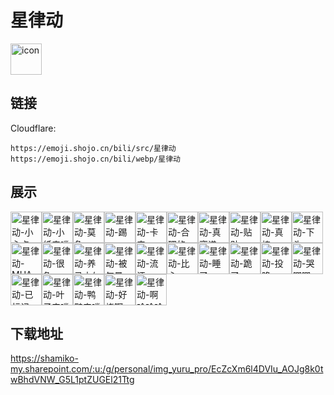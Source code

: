 # 星律动
<img src="https://emoji.shojo.cn/bili/src/星律动/icon.png" width="50" height="50" alt="icon">

## 链接
Cloudflare:
```
https://emoji.shojo.cn/bili/src/星律动
https://emoji.shojo.cn/bili/webp/星律动
```
## 展示
<img src="https://emoji.shojo.cn/bili/src/星律动/星律动-小心点.png" width="50" height="50" alt="星律动-小心点"><img src="https://emoji.shojo.cn/bili/src/星律动/星律动-小纸来喽.png" width="50" height="50" alt="星律动-小纸来喽"><img src="https://emoji.shojo.cn/bili/src/星律动/星律动-莫急.png" width="50" height="50" alt="星律动-莫急"><img src="https://emoji.shojo.cn/bili/src/星律动/星律动-踢.png" width="50" height="50" alt="星律动-踢"><img src="https://emoji.shojo.cn/bili/src/星律动/星律动-卡门.png" width="50" height="50" alt="星律动-卡门"><img src="https://emoji.shojo.cn/bili/src/星律动/星律动-合理的.png" width="50" height="50" alt="星律动-合理的"><img src="https://emoji.shojo.cn/bili/src/星律动/星律动-真离谱.png" width="50" height="50" alt="星律动-真离谱"><img src="https://emoji.shojo.cn/bili/src/星律动/星律动-贴贴.png" width="50" height="50" alt="星律动-贴贴"><img src="https://emoji.shojo.cn/bili/src/星律动/星律动-真棒.png" width="50" height="50" alt="星律动-真棒"><img src="https://emoji.shojo.cn/bili/src/星律动/星律动-下头.png" width="50" height="50" alt="星律动-下头"><img src="https://emoji.shojo.cn/bili/src/星律动/星律动-MUA.png" width="50" height="50" alt="星律动-MUA"><img src="https://emoji.shojo.cn/bili/src/星律动/星律动-很急.png" width="50" height="50" alt="星律动-很急"><img src="https://emoji.shojo.cn/bili/src/星律动/星律动-养马中勿扰.png" width="50" height="50" alt="星律动-养马中勿扰"><img src="https://emoji.shojo.cn/bili/src/星律动/星律动-被气晕.png" width="50" height="50" alt="星律动-被气晕"><img src="https://emoji.shojo.cn/bili/src/星律动/星律动-流汗.png" width="50" height="50" alt="星律动-流汗"><img src="https://emoji.shojo.cn/bili/src/星律动/星律动-比心.png" width="50" height="50" alt="星律动-比心"><img src="https://emoji.shojo.cn/bili/src/星律动/星律动-睡了.png" width="50" height="50" alt="星律动-睡了"><img src="https://emoji.shojo.cn/bili/src/星律动/星律动-跪了.png" width="50" height="50" alt="星律动-跪了"><img src="https://emoji.shojo.cn/bili/src/星律动/星律动-投降.png" width="50" height="50" alt="星律动-投降"><img src="https://emoji.shojo.cn/bili/src/星律动/星律动-哭唧唧.png" width="50" height="50" alt="星律动-哭唧唧"><img src="https://emoji.shojo.cn/bili/src/星律动/星律动-已标记.png" width="50" height="50" alt="星律动-已标记"><img src="https://emoji.shojo.cn/bili/src/星律动/星律动-叶子来喽.png" width="50" height="50" alt="星律动-叶子来喽"><img src="https://emoji.shojo.cn/bili/src/星律动/星律动-鸭鸭来喽.png" width="50" height="50" alt="星律动-鸭鸭来喽"><img src="https://emoji.shojo.cn/bili/src/星律动/星律动-好烧啊.png" width="50" height="50" alt="星律动-好烧啊"><img src="https://emoji.shojo.cn/bili/src/星律动/星律动-啊哈哈哈.png" width="50" height="50" alt="星律动-啊哈哈哈">

## 下载地址

https://shamiko-my.sharepoint.com/:u:/g/personal/img_yuru_pro/EcZcXm6l4DVIu_AOJg8k0twBhdVNW_G5L1ptZUGEl21Ttg